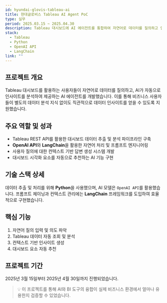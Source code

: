```yaml
---
id: hyundai-glovis-tableau-ai
title: 현대글로비스 Tableau AI Agent PoC
type: 실무
period: 2025.03.15 ~ 2025.04.30
description: Tableau 대시보드에 AI 에이전트를 통합하여 자연어로 데이터를 질의하고 인사이트를 도출하는 PoC 프로젝트를 진행했습니다.
stack:
  - Tableau
  - Python
  - OpenAI API
  - LangChain
link: ""
---
```


## 프로젝트 개요

Tableau 대시보드를 활용하는 사용자들이 자연어로 데이터를 질의하고, AI가 자동으로 인사이트를 분석하여 제공하는 AI 에이전트를 개발했습니다. 이를 통해 비즈니스 사용자들이 별도의 데이터 분석 지식 없이도 직관적으로 데이터 인사이트를 얻을 수 있도록 지원했습니다.

## 주요 역할 및 성과

- Tableau REST API를 활용한 대시보드 데이터 추출 및 분석 파이프라인 구축
- **OpenAI API**와 **LangChain**을 활용한 자연어 처리 및 프롬프트 엔지니어링
- 사용자 질의에 대한 컨텍스트 기반 답변 생성 시스템 개발
- 대시보드 시각화 요소를 자동으로 추천하는 AI 기능 구현

## 기술 스택 상세

데이터 추출 및 처리를 위해 **Python**을 사용했으며, AI 모델은 `OpenAI API`를 활용했습니다. 프롬프트 체이닝과 컨텍스트 관리에는 **LangChain** 프레임워크를 도입하여 효율적으로 구현했습니다.

## 핵심 기능

1. 자연어 질의 입력 및 의도 파악
2. Tableau 데이터 자동 조회 및 분석
3. 컨텍스트 기반 인사이트 생성
4. 대시보드 요소 자동 추천

## 프로젝트 기간

2025년 3월 15일부터 2025년 4월 30일까지 진행되었습니다.

> 💡 이 프로젝트를 통해 AI와 BI 도구의 융합이 실제 비즈니스 환경에서 얼마나 유용한지 검증할 수 있었습니다.

